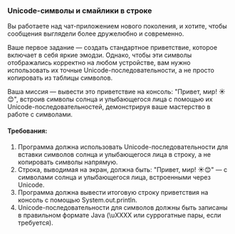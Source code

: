 
### Unicode-символы и смайлики в строке

Вы работаете над чат-приложением нового поколения, и хотите, чтобы сообщения выглядели более дружелюбно и современно.

Ваше первое задание — создать стандартное приветствие, которое включает в себя яркие эмодзи. Однако, чтобы эти символы отображались корректно на любом устройстве, вам нужно использовать их точные Unicode-последовательности, а не просто копировать из таблицы символов.

Ваша миссия — вывести это приветствие на консоль: "Привет, мир! ☀️😊", встроив символы солнца и улыбающегося лица с помощью их Unicode-последовательностей, демонстрируя ваше мастерство в работе с символами.

#### Требования:
1. Программа должна использовать Unicode-последовательности для вставки символов солнца и улыбающегося лица в строку, а не копировать символы напрямую.
2. Строка, выводимая на экран, должна быть: "Привет, мир! ☀️😊" — с символами солнца и улыбающегося лица, встроенными через Unicode.
3. Программа должна вывести итоговую строку приветствия на консоль с помощью System.out.println.
4. Unicode-последовательности для символов должны быть записаны в правильном формате Java (\uXXXX или суррогатные пары, если требуется).
